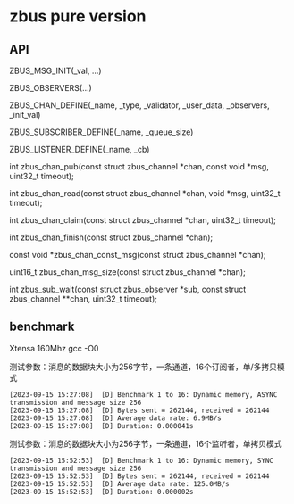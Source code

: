 # zbus pure version

## API
ZBUS_MSG_INIT(_val, ...)

ZBUS_OBSERVERS(...)

ZBUS_CHAN_DEFINE(_name, _type, _validator, _user_data, _observers, _init_val) 

ZBUS_SUBSCRIBER_DEFINE(_name, _queue_size)

ZBUS_LISTENER_DEFINE(_name, _cb)

int zbus_chan_pub(const struct zbus_channel *chan, const void *msg, uint32_t timeout);

int zbus_chan_read(const struct zbus_channel *chan, void *msg, uint32_t timeout);

int zbus_chan_claim(const struct zbus_channel *chan, uint32_t timeout);

int zbus_chan_finish(const struct zbus_channel *chan);

const void *zbus_chan_const_msg(const struct zbus_channel *chan);

uint16_t zbus_chan_msg_size(const struct zbus_channel *chan);

int zbus_sub_wait(const struct zbus_observer *sub, const struct zbus_channel **chan,
		  uint32_t timeout);

## benchmark
Xtensa  160Mhz  gcc -O0

测试参数：消息的数据块大小为256字节，一条通道，16个订阅者，单/多拷贝模式

```
[2023-09-15 15:27:08]  [D] Benchmark 1 to 16: Dynamic memory, ASYNC transmission and message size 256
[2023-09-15 15:27:08]  [D] Bytes sent = 262144, received = 262144
[2023-09-15 15:27:08]  [D] Average data rate: 6.9MB/s
[2023-09-15 15:27:08]  [D] Duration: 0.000041s
```

测试参数：消息的数据块大小为256字节，一条通道，16个监听者，单拷贝模式

```
[2023-09-15 15:52:53]  [D] Benchmark 1 to 16: Dynamic memory, SYNC transmission and message size 256
[2023-09-15 15:52:53]  [D] Bytes sent = 262144, received = 262144
[2023-09-15 15:52:53]  [D] Average data rate: 125.0MB/s
[2023-09-15 15:52:53]  [D] Duration: 0.000002s
```
